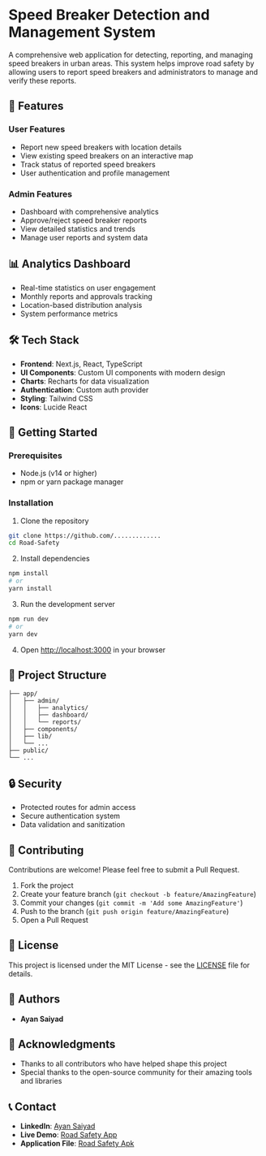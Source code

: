 # Speed Breaker Detection and Management System

A comprehensive web application for detecting, reporting, and managing speed breakers in urban areas. This system helps improve road safety by allowing users to report speed breakers and administrators to manage and verify these reports.

## 🌟 Features

### User Features
- Report new speed breakers with location details
- View existing speed breakers on an interactive map
- Track status of reported speed breakers
- User authentication and profile management

### Admin Features
- Dashboard with comprehensive analytics
- Approve/reject speed breaker reports
- View detailed statistics and trends
- Manage user reports and system data

## 📊 Analytics Dashboard
- Real-time statistics on user engagement
- Monthly reports and approvals tracking
- Location-based distribution analysis
- System performance metrics

## 🛠️ Tech Stack

- **Frontend**: Next.js, React, TypeScript
- **UI Components**: Custom UI components with modern design
- **Charts**: Recharts for data visualization
- **Authentication**: Custom auth provider
- **Styling**: Tailwind CSS
- **Icons**: Lucide React

## 🚀 Getting Started

### Prerequisites
- Node.js (v14 or higher)
- npm or yarn package manager

### Installation

1. Clone the repository
```bash
git clone https://github.com/.............
cd Road-Safety
```

2. Install dependencies
```bash
npm install
# or
yarn install
```

3. Run the development server
```bash
npm run dev
# or
yarn dev
```

4. Open [http://localhost:3000](http://localhost:3000) in your browser

## 📁 Project Structure

```
├── app/
│   ├── admin/
│   │   ├── analytics/
│   │   ├── dashboard/
│   │   └── reports/
│   ├── components/
│   ├── lib/
│   └── ...
├── public/
└── ...
```

## 🔒 Security

- Protected routes for admin access
- Secure authentication system
- Data validation and sanitization

## 🤝 Contributing

Contributions are welcome! Please feel free to submit a Pull Request.

1. Fork the project
2. Create your feature branch (`git checkout -b feature/AmazingFeature`)
3. Commit your changes (`git commit -m 'Add some AmazingFeature'`)
4. Push to the branch (`git push origin feature/AmazingFeature`)
5. Open a Pull Request

## 📝 License

This project is licensed under the MIT License - see the [LICENSE](LICENSE) file for details.

## 👥 Authors

- **Ayan Saiyad**

## 🙏 Acknowledgments

- Thanks to all contributors who have helped shape this project
- Special thanks to the open-source community for their amazing tools and libraries

## 📞 Contact

- **LinkedIn**: [Ayan Saiyad](https://www.linkedin.com/in/ayan-saiyad-793146129/)
- **Live Demo**: [Road Safety App](https://roadsafety-mu.vercel.app/)
- **Application File**: [Road Safety Apk](https://drive.google.com/file/d/1vxaWXdcrLbltmJ21ve1z8uuWjBtAi9OW/view)

